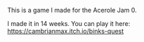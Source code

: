 

This is a game I made for the Acerole Jam 0.

I made it in 14 weeks.  You can play it here: https://cambrianmax.itch.io/binks-quest
